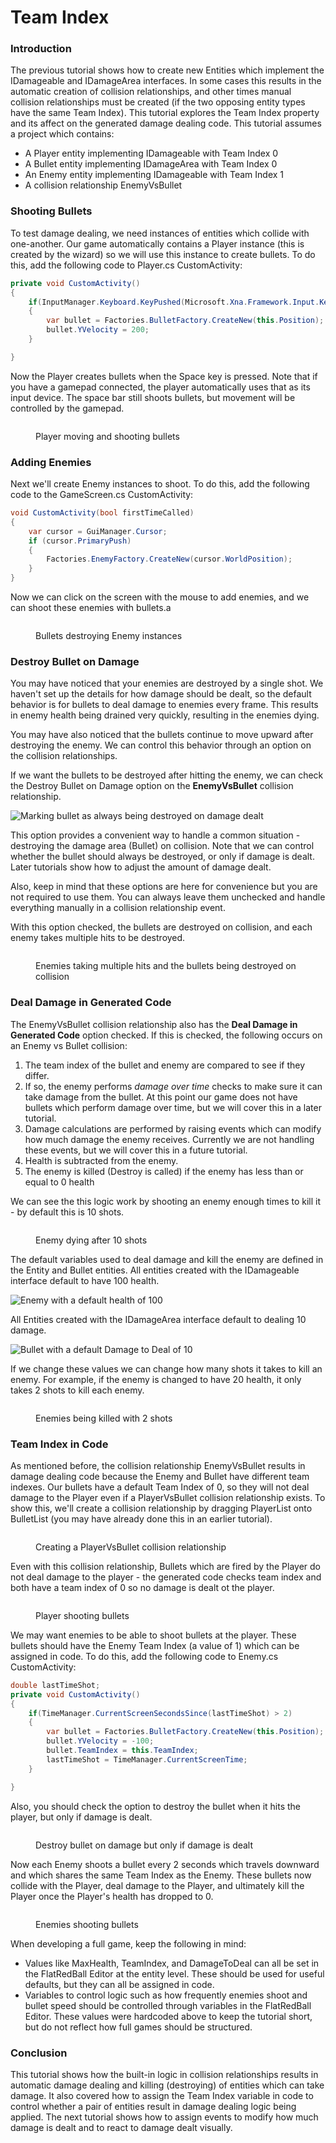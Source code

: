 # Team Index

### Introduction

The previous tutorial shows how to create new Entities which implement the IDamageable and IDamageArea interfaces. In some cases this results in the automatic creation of collision relationships, and other times manual collision relationships must be created (if the two opposing entity types have the same Team Index). This tutorial explores the Team Index property and its affect on the generated damage dealing code. This tutorial assumes a project which contains:

* A Player entity implementing IDamageable with Team Index 0
* A Bullet entity implementing IDamageArea with Team Index 0
* An Enemy entity implementing IDamageable with Team Index 1
* A collision relationship EnemyVsBullet

### Shooting Bullets

To test damage dealing, we need instances of entities which collide with one-another. Our game automatically contains a Player instance (this is created by the wizard) so we will use this instance to create bullets. To do this, add the following code to Player.cs CustomActivity:

```csharp
private void CustomActivity()
{
    if(InputManager.Keyboard.KeyPushed(Microsoft.Xna.Framework.Input.Keys.Space))
    {
        var bullet = Factories.BulletFactory.CreateNew(this.Position);
        bullet.YVelocity = 200;
    }

}
```

Now the Player creates bullets when the Space key is pressed. Note that if you have a gamepad connected, the player automatically uses that as its input device. The space bar still shoots bullets, but movement will be controlled by the gamepad.

<figure><img src="../../media/2023-01-11_06-32-40.gif" alt=""><figcaption><p>Player moving and shooting bullets</p></figcaption></figure>

### Adding Enemies

Next we'll create Enemy instances to shoot. To do this, add the following code to the GameScreen.cs CustomActivity:

```csharp
void CustomActivity(bool firstTimeCalled)
{
    var cursor = GuiManager.Cursor;
    if (cursor.PrimaryPush)
    {
        Factories.EnemyFactory.CreateNew(cursor.WorldPosition);
    }
}
```

Now we can click on the screen with the mouse to add enemies, and we can shoot these enemies with bullets.a

<figure><img src="../../.gitbook/assets/01_06 41 48.gif" alt=""><figcaption><p>Bullets destroying Enemy instances</p></figcaption></figure>

### Destroy Bullet on Damage

You may have noticed that your enemies are destroyed by a single shot. We haven't set up the details for how damage should be dealt, so the default behavior is for bullets to deal damage to enemies every frame. This results in enemy health being drained very quickly, resulting in the enemies dying.

You may have also noticed that the bullets continue to move upward after destroying the enemy. We can control this behavior through an option on the collision relationships.

If we want the bullets to be destroyed after hitting the enemy, we can check the Destroy Bullet on Damage option on the **EnemyVsBullet** collision relationship.

![Marking bullet as always being destroyed on damage dealt](<../../.gitbook/assets/01\_06 47 58.png>)

This option provides a convenient way to handle a common situation - destroying the damage area (Bullet) on collision. Note that we can control whether the bullet should always be destroyed, or only if damage is dealt. Later tutorials show how to adjust the amount of damage dealt.

Also, keep in mind that these options are here for convenience but you are not required to use them. You can always leave them unchecked and handle everything manually in a collision relationship event.

With this option checked, the bullets are destroyed on collision, and each enemy takes multiple hits to be destroyed.

<figure><img src="../../.gitbook/assets/01_06 51 17.gif" alt=""><figcaption><p>Enemies taking multiple hits and the bullets being destroyed on collision</p></figcaption></figure>

### Deal Damage in Generated Code

The EnemyVsBullet collision relationship also has the **Deal Damage in Generated Code** option checked. If this is checked, the following occurs on an Enemy vs Bullet collision:

1. The team index of the bullet and enemy are compared to see if they differ.
2. If so, the enemy performs _damage over time_ checks to make sure it can take damage from the bullet. At this point our game does not have bullets which perform damage over time, but we will cover this in a later tutorial.
3. Damage calculations are performed by raising events which can modify how much damage the enemy receives. Currently we are not handling these events, but we will cover this in a future tutorial.
4. Health is subtracted from the enemy.
5. The enemy is killed (Destroy is called) if the enemy has less than or equal to 0 health

We can see the this logic work by shooting an enemy enough times to kill it - by default this is 10 shots.

<figure><img src="../../media/2023-01-11_06-48-10.gif" alt=""><figcaption><p>Enemy dying after 10 shots</p></figcaption></figure>

The default variables used to deal damage and kill the enemy are defined in the Entity and Bullet entities. All entities created with the IDamageable interface default to have 100 health.

![Enemy with a default health of 100](../../media/2023-01-img\_63bebedcd0d20.png)

All Entities created with the IDamageArea interface default to dealing 10 damage.

![Bullet with a default Damage to Deal of 10](../../media/2023-01-img\_63bebf1ca3662.png)

If we change these values we can change how many shots it takes to kill an enemy. For example, if the enemy is changed to have 20 health, it only takes 2 shots to kill each enemy.

<figure><img src="../../media/2023-01-11_06-54-40.gif" alt=""><figcaption><p>Enemies being killed with 2 shots</p></figcaption></figure>

### Team Index in Code

As mentioned before, the collision relationship EnemyVsBullet results in damage dealing code because the Enemy and Bullet have different team indexes. Our bullets have a default Team Index of 0, so they will not deal damage to the Player even if a PlayerVsBullet collision relationship exists. To show this, we'll create a collision relationship by dragging PlayerList onto BulletList (you may have already done this in an earlier tutorial).

<figure><img src="../../media/2023-01-11_07-00-26.gif" alt=""><figcaption><p>Creating a PlayerVsBullet collision relationship</p></figcaption></figure>

Even with this collision relationship, Bullets which are fired by the Player do not deal damage to the player - the generated code checks team index and both have a team index of 0 so no damage is dealt ot the player.

<figure><img src="../../media/2023-01-11_07-02-07.gif" alt=""><figcaption><p>Player shooting bullets</p></figcaption></figure>

We may want enemies to be able to shoot bullets at the player. These bullets should have the Enemy Team Index (a value of 1) which can be assigned in code. To do this, add the following code to Enemy.cs CustomActivity:

```csharp
double lastTimeShot;
private void CustomActivity()
{
    if(TimeManager.CurrentScreenSecondsSince(lastTimeShot) > 2)
    {
        var bullet = Factories.BulletFactory.CreateNew(this.Position);
        bullet.YVelocity = -100;
        bullet.TeamIndex = this.TeamIndex;
        lastTimeShot = TimeManager.CurrentScreenTime;
    }

}
```

Also, you should check the option to destroy the bullet when it hits the player, but only if damage is dealt.

<figure><img src="../../.gitbook/assets/image (2) (1) (1) (1) (1) (1) (1) (1) (1).png" alt=""><figcaption><p>Destroy bullet on damage but only if damage is dealt</p></figcaption></figure>

Now each Enemy shoots a bullet every 2 seconds which travels downward and which shares the same Team Index as the Enemy. These bullets now collide with the Player, deal damage to the Player, and ultimately kill the Player once the Player's health has dropped to 0.

<figure><img src="../../media/2023-01-11_07-07-18.gif" alt=""><figcaption><p>Enemies shooting bullets</p></figcaption></figure>

When developing a full game, keep the following in mind:

* Values like MaxHealth, TeamIndex, and DamageToDeal can all be set in the FlatRedBall Editor at the entity level. These should be used for useful defaults, but they can all be assigned in code.
* Variables to control logic such as how frequently enemies shoot and bullet speed should be controlled through variables in the FlatRedBall Editor. These values were hardcoded above to keep the tutorial short, but do not reflect how full games should be structured.

### Conclusion

This tutorial shows how the built-in logic in collision relationships results in automatic damage dealing and killing (destroying) of entities which can take damage. It also covered how to assign the Team Index variable in code to control whether a pair of entities result in damage dealing logic being applied. The next tutorial shows how to assign events to modify how much damage is dealt and to react to damage dealt visually.
